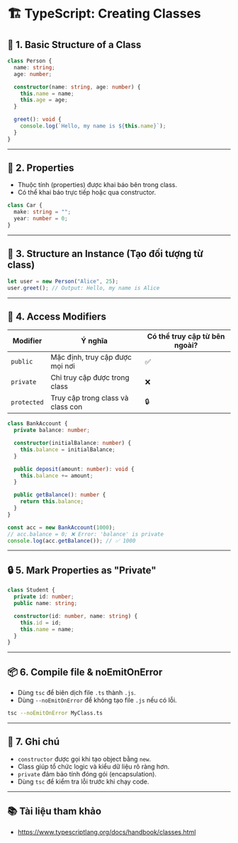 # 🏗️ TypeScript: Creating Classes

## 🧱 1. Basic Structure of a Class
```ts
class Person {
  name: string;
  age: number;

  constructor(name: string, age: number) {
    this.name = name;
    this.age = age;
  }

  greet(): void {
    console.log(`Hello, my name is ${this.name}`);
  }
}
```

---

## 🔧 2. Properties
- Thuộc tính (properties) được khai báo bên trong class.
- Có thể khai báo trực tiếp hoặc qua constructor.

```ts
class Car {
  make: string = "";
  year: number = 0;
}
```

---

## 🧍 3. Structure an Instance (Tạo đối tượng từ class)
```ts
let user = new Person("Alice", 25);
user.greet(); // Output: Hello, my name is Alice
```

---

## 🔐 4. Access Modifiers

| Modifier | Ý nghĩa | Có thể truy cập từ bên ngoài? |
|----------|---------|-------------------------------|
| `public` | Mặc định, truy cập được mọi nơi | ✅ |
| `private` | Chỉ truy cập được trong class | ❌ |
| `protected` | Truy cập trong class và class con | 🔒 |

```ts
class BankAccount {
  private balance: number;

  constructor(initialBalance: number) {
    this.balance = initialBalance;
  }

  public deposit(amount: number): void {
    this.balance += amount;
  }

  public getBalance(): number {
    return this.balance;
  }
}

const acc = new BankAccount(1000);
// acc.balance = 0; ❌ Error: 'balance' is private
console.log(acc.getBalance()); // ✅ 1000
```

---

## 🔒 5. Mark Properties as "Private"
```ts
class Student {
  private id: number;
  public name: string;

  constructor(id: number, name: string) {
    this.id = id;
    this.name = name;
  }
}
```

---

## 📦 6. Compile file & noEmitOnError
- Dùng `tsc` để biên dịch file `.ts` thành `.js`.
- Dùng `--noEmitOnError` để không tạo file `.js` nếu có lỗi.

```bash
tsc --noEmitOnError MyClass.ts
```

---

## 📌 7. Ghi chú
- `constructor` được gọi khi tạo object bằng `new`.
- Class giúp tổ chức logic và kiểu dữ liệu rõ ràng hơn.
- `private` đảm bảo tính đóng gói (encapsulation).
- Dùng `tsc` để kiểm tra lỗi trước khi chạy code.

---

## 📚 Tài liệu tham khảo
- https://www.typescriptlang.org/docs/handbook/classes.html
